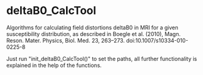 # deltaB0_CalcTool
Algorithms for calculating field distortions deltaB0 in MRI for a given susceptibility distribution, 
as described in Boegle et al. (2010), Magn. Reson. Mater. Physics, Biol. Med. 23, 263–273.
doi:10.1007/s10334-010-0225-8


Just run "init_deltaB0_CalcTool()" to set the paths, all further functionality is explained in the help of the functions.